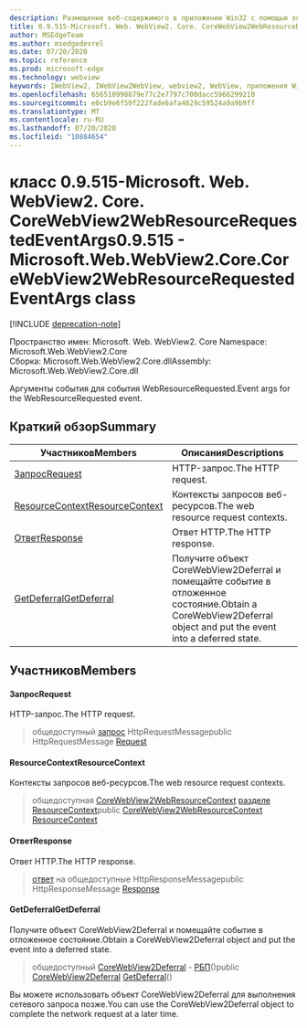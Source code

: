 ```yaml
---
description: Размещение веб-содержимого в приложении Win32 с помощью элемента управления Microsoft Edge WebView2
title: 0.9.515-Microsoft. Web. WebView2. Core. CoreWebView2WebResourceRequestedEventArgs
author: MSEdgeTeam
ms.author: msedgedevrel
ms.date: 07/20/2020
ms.topic: reference
ms.prod: microsoft-edge
ms.technology: webview
keywords: IWebView2, IWebView2WebView, webview2, WebView, приложения Win32, Win32, EDGE, ICoreWebView2, ICoreWebView2Controller, элемент управления "веб-браузер", HTML Edge
ms.openlocfilehash: 656510998879e77c2e7797c700dacc5966299210
ms.sourcegitcommit: e0cb9e6f59f222fade6afa4829c59524a9a9b9ff
ms.translationtype: MT
ms.contentlocale: ru-RU
ms.lasthandoff: 07/20/2020
ms.locfileid: "10884654"
---
```

# <span data-ttu-id="0e615-104">класс 0.9.515-Microsoft. Web. WebView2. Core. CoreWebView2WebResourceRequestedEventArgs</span><span class="sxs-lookup"><span data-stu-id="0e615-104">0.9.515 - Microsoft.Web.WebView2.Core.CoreWebView2WebResourceRequestedEventArgs class</span></span> 

[!INCLUDE [deprecation-note](../../includes/deprecation-note.md)]

<span data-ttu-id="0e615-105">Пространство имен: Microsoft. Web. WebView2. Core </span><span class="sxs-lookup"><span data-stu-id="0e615-105">Namespace: Microsoft.Web.WebView2.Core</span></span>\
<span data-ttu-id="0e615-106">Сборка: Microsoft.Web.WebView2.Core.dll</span><span class="sxs-lookup"><span data-stu-id="0e615-106">Assembly: Microsoft.Web.WebView2.Core.dll</span></span>

<span data-ttu-id="0e615-107">Аргументы события для события WebResourceRequested.</span><span class="sxs-lookup"><span data-stu-id="0e615-107">Event args for the WebResourceRequested event.</span></span>

## <span data-ttu-id="0e615-108">Краткий обзор</span><span class="sxs-lookup"><span data-stu-id="0e615-108">Summary</span></span>

 <span data-ttu-id="0e615-109">Участников</span><span class="sxs-lookup"><span data-stu-id="0e615-109">Members</span></span>                        | <span data-ttu-id="0e615-110">Описания</span><span class="sxs-lookup"><span data-stu-id="0e615-110">Descriptions</span></span>
--------------------------------|---------------------------------------------
[<span data-ttu-id="0e615-111">Запрос</span><span class="sxs-lookup"><span data-stu-id="0e615-111">Request</span></span>](#request) | <span data-ttu-id="0e615-112">HTTP-запрос.</span><span class="sxs-lookup"><span data-stu-id="0e615-112">The HTTP request.</span></span>
[<span data-ttu-id="0e615-113">ResourceContext</span><span class="sxs-lookup"><span data-stu-id="0e615-113">ResourceContext</span></span>](#resourcecontext) | <span data-ttu-id="0e615-114">Контексты запросов веб-ресурсов.</span><span class="sxs-lookup"><span data-stu-id="0e615-114">The web resource request contexts.</span></span>
[<span data-ttu-id="0e615-115">Ответ</span><span class="sxs-lookup"><span data-stu-id="0e615-115">Response</span></span>](#response) | <span data-ttu-id="0e615-116">Ответ HTTP.</span><span class="sxs-lookup"><span data-stu-id="0e615-116">The HTTP response.</span></span>
[<span data-ttu-id="0e615-117">GetDeferral</span><span class="sxs-lookup"><span data-stu-id="0e615-117">GetDeferral</span></span>](#getdeferral) | <span data-ttu-id="0e615-118">Получите объект CoreWebView2Deferral и помещайте событие в отложенное состояние.</span><span class="sxs-lookup"><span data-stu-id="0e615-118">Obtain a CoreWebView2Deferral object and put the event into a deferred state.</span></span>

## <span data-ttu-id="0e615-119">Участников</span><span class="sxs-lookup"><span data-stu-id="0e615-119">Members</span></span>

#### <span data-ttu-id="0e615-120">Запрос</span><span class="sxs-lookup"><span data-stu-id="0e615-120">Request</span></span> 

<span data-ttu-id="0e615-121">HTTP-запрос.</span><span class="sxs-lookup"><span data-stu-id="0e615-121">The HTTP request.</span></span>

> <span data-ttu-id="0e615-122">общедоступный [запрос](#request) HttpRequestMessage</span><span class="sxs-lookup"><span data-stu-id="0e615-122">public HttpRequestMessage [Request](#request)</span></span>

#### <span data-ttu-id="0e615-123">ResourceContext</span><span class="sxs-lookup"><span data-stu-id="0e615-123">ResourceContext</span></span> 

<span data-ttu-id="0e615-124">Контексты запросов веб-ресурсов.</span><span class="sxs-lookup"><span data-stu-id="0e615-124">The web resource request contexts.</span></span>

> <span data-ttu-id="0e615-125">общедоступная [CoreWebView2WebResourceContext](./namespace-microsoft-web-webview2-core.md) [разделе ResourceContext](#resourcecontext)</span><span class="sxs-lookup"><span data-stu-id="0e615-125">public [CoreWebView2WebResourceContext](./namespace-microsoft-web-webview2-core.md) [ResourceContext](#resourcecontext)</span></span>

#### <span data-ttu-id="0e615-126">Ответ</span><span class="sxs-lookup"><span data-stu-id="0e615-126">Response</span></span> 

<span data-ttu-id="0e615-127">Ответ HTTP.</span><span class="sxs-lookup"><span data-stu-id="0e615-127">The HTTP response.</span></span>

> <span data-ttu-id="0e615-128">[ответ](#response) на общедоступные HttpResponseMessage</span><span class="sxs-lookup"><span data-stu-id="0e615-128">public HttpResponseMessage [Response](#response)</span></span>

#### <span data-ttu-id="0e615-129">GetDeferral</span><span class="sxs-lookup"><span data-stu-id="0e615-129">GetDeferral</span></span> 

<span data-ttu-id="0e615-130">Получите объект CoreWebView2Deferral и помещайте событие в отложенное состояние.</span><span class="sxs-lookup"><span data-stu-id="0e615-130">Obtain a CoreWebView2Deferral object and put the event into a deferred state.</span></span>

> <span data-ttu-id="0e615-131">общедоступный [CoreWebView2Deferral](microsoft-web-webview2-core-corewebview2deferral.md) - [РБП](#getdeferral)()</span><span class="sxs-lookup"><span data-stu-id="0e615-131">public [CoreWebView2Deferral](microsoft-web-webview2-core-corewebview2deferral.md) [GetDeferral](#getdeferral)()</span></span>

<span data-ttu-id="0e615-132">Вы можете использовать объект CoreWebView2Deferral для выполнения сетевого запроса позже.</span><span class="sxs-lookup"><span data-stu-id="0e615-132">You can use the CoreWebView2Deferral object to complete the network request at a later time.</span></span>

